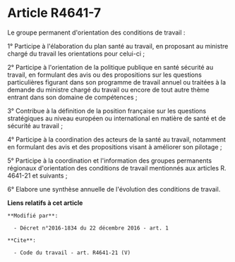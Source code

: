 # Article R4641-7

Le groupe permanent d'orientation des conditions de travail : 

1° Participe à l'élaboration du plan santé au travail, en proposant au ministre chargé du travail les orientations pour
celui-ci ; 

2° Participe à l'orientation de la politique publique en santé sécurité au travail, en formulant des avis ou des propositions
sur les questions particulières figurant dans son programme de travail annuel ou traitées à la demande du ministre chargé du
travail ou encore de tout autre thème entrant dans son domaine de compétences ; 

3° Contribue à la définition de la position française sur les questions stratégiques au niveau européen ou international en
matière de santé et de sécurité au travail ; 

4° Participe à la coordination des acteurs de la santé au travail, notamment en formulant des avis et des propositions visant
à améliorer son pilotage ; 

5° Participe à la coordination et l'information des groupes permanents régionaux d'orientation des conditions de travail
mentionnés aux articles R. 4641-21 et suivants ; 

6° Elabore une synthèse annuelle de l'évolution des conditions de travail.

**Liens relatifs à cet article**

	**Modifié par**:

	  - Décret n°2016-1834 du 22 décembre 2016 - art. 1

	**Cite**:

	  - Code du travail - art. R4641-21 (V)

